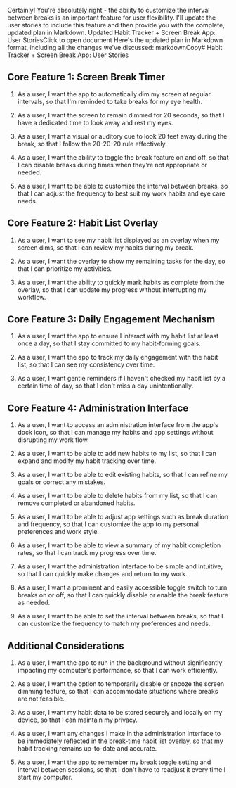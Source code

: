 Certainly! You're absolutely right - the ability to customize the interval between breaks is an important feature for user flexibility. I'll update the user stories to include this feature and then provide you with the complete, updated plan in Markdown.
Updated Habit Tracker + Screen Break App: User StoriesClick to open document
Here's the updated plan in Markdown format, including all the changes we've discussed:
markdownCopy# Habit Tracker + Screen Break App: User Stories

## Core Feature 1: Screen Break Timer

1. As a user, I want the app to automatically dim my screen at regular intervals, so that I'm reminded to take breaks for my eye health.

2. As a user, I want the screen to remain dimmed for 20 seconds, so that I have a dedicated time to look away and rest my eyes.

3. As a user, I want a visual or auditory cue to look 20 feet away during the break, so that I follow the 20-20-20 rule effectively.

4. As a user, I want the ability to toggle the break feature on and off, so that I can disable breaks during times when they're not appropriate or needed.

5. As a user, I want to be able to customize the interval between breaks, so that I can adjust the frequency to best suit my work habits and eye care needs.

## Core Feature 2: Habit List Overlay

1. As a user, I want to see my habit list displayed as an overlay when my screen dims, so that I can review my habits during my break.

2. As a user, I want the overlay to show my remaining tasks for the day, so that I can prioritize my activities.

3. As a user, I want the ability to quickly mark habits as complete from the overlay, so that I can update my progress without interrupting my workflow.

## Core Feature 3: Daily Engagement Mechanism

1. As a user, I want the app to ensure I interact with my habit list at least once a day, so that I stay committed to my habit-forming goals.

2. As a user, I want the app to track my daily engagement with the habit list, so that I can see my consistency over time.

3. As a user, I want gentle reminders if I haven't checked my habit list by a certain time of day, so that I don't miss a day unintentionally.

## Core Feature 4: Administration Interface

1. As a user, I want to access an administration interface from the app's dock icon, so that I can manage my habits and app settings without disrupting my work flow.

2. As a user, I want to be able to add new habits to my list, so that I can expand and modify my habit tracking over time.

3. As a user, I want to be able to edit existing habits, so that I can refine my goals or correct any mistakes.

4. As a user, I want to be able to delete habits from my list, so that I can remove completed or abandoned habits.

5. As a user, I want to be able to adjust app settings such as break duration and frequency, so that I can customize the app to my personal preferences and work style.

6. As a user, I want to be able to view a summary of my habit completion rates, so that I can track my progress over time.

7. As a user, I want the administration interface to be simple and intuitive, so that I can quickly make changes and return to my work.

8. As a user, I want a prominent and easily accessible toggle switch to turn breaks on or off, so that I can quickly disable or enable the break feature as needed.

9. As a user, I want to be able to set the interval between breaks, so that I can customize the frequency to match my preferences and needs.

## Additional Considerations

1. As a user, I want the app to run in the background without significantly impacting my computer's performance, so that I can work efficiently.

2. As a user, I want the option to temporarily disable or snooze the screen dimming feature, so that I can accommodate situations where breaks are not feasible.

3. As a user, I want my habit data to be stored securely and locally on my device, so that I can maintain my privacy.

4. As a user, I want any changes I make in the administration interface to be immediately reflected in the break-time habit list overlay, so that my habit tracking remains up-to-date and accurate.

5. As a user, I want the app to remember my break toggle setting and interval between sessions, so that I don't have to readjust it every time I start my computer.
